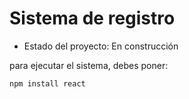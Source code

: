 <h1>Sistema de registro</h1>

- Estado del proyecto: En construcción

para ejecutar el sistema, debes poner:

```npm install react```


  
